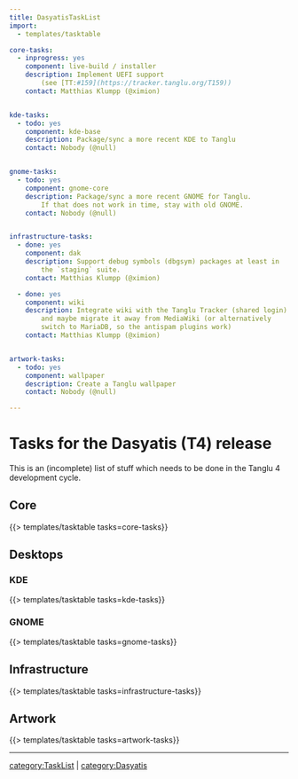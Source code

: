 ```yaml
---
title: DasyatisTaskList
import:
  - templates/tasktable

core-tasks:
  - inprogress: yes
    component: live-build / installer
    description: Implement UEFI support
        (see [TT:#159](https://tracker.tanglu.org/T159))
    contact: Matthias Klumpp (@ximion)


kde-tasks:
  - todo: yes
    component: kde-base
    description: Package/sync a more recent KDE to Tanglu
    contact: Nobody (@null)


gnome-tasks:
  - todo: yes
    component: gnome-core
    description: Package/sync a more recent GNOME for Tanglu.
        If that does not work in time, stay with old GNOME.
    contact: Nobody (@null)


infrastructure-tasks:
  - done: yes
    component: dak
    description: Support debug symbols (dbgsym) packages at least in
        the `staging` suite.
    contact: Matthias Klumpp (@ximion)

  - done: yes
    component: wiki
    description: Integrate wiki with the Tanglu Tracker (shared login)
        and maybe migrate it away from MediaWiki (or alternatively
        switch to MariaDB, so the antispam plugins work)
    contact: Matthias Klumpp (@ximion)


artwork-tasks:
  - todo: yes
    component: wallpaper
    description: Create a Tanglu wallpaper
    contact: Nobody (@null)

---
```


Tasks for the Dasyatis (T4) release
===================================

This is an (incomplete) list of stuff which needs to be done in the Tanglu 4 development cycle.

## Core

{{> templates/tasktable tasks=core-tasks}}


## Desktops

### KDE

{{> templates/tasktable tasks=kde-tasks}}

### GNOME

{{> templates/tasktable tasks=gnome-tasks}}


## Infrastructure

{{> templates/tasktable tasks=infrastructure-tasks}}


## Artwork

{{> templates/tasktable tasks=artwork-tasks}}


---
[category:TaskList](/TaskLists) | [category:Dasyatis](/Dasyatis)